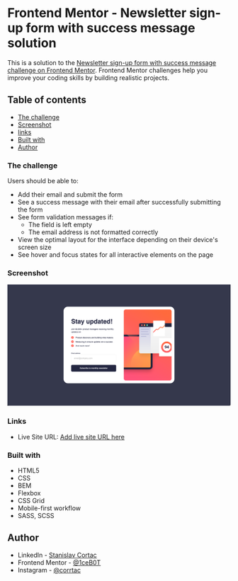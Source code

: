 # Frontend Mentor - Newsletter sign-up form with success message solution

This is a solution to the [Newsletter sign-up form with success message challenge on Frontend Mentor](https://www.frontendmentor.io/challenges/newsletter-signup-form-with-success-message-3FC1AZbNrv). Frontend Mentor challenges help you improve your coding skills by building realistic projects.

## Table of contents

- [The challenge](#the-challenge)
- [Screenshot](#screenshot)
- [links](#links)
- [Built with](#built-with)
- [Author](#author)

### The challenge

Users should be able to:

- Add their email and submit the form
- See a success message with their email after successfully submitting the form
- See form validation messages if:
  - The field is left empty
  - The email address is not formatted correctly
- View the optimal layout for the interface depending on their device's screen size
- See hover and focus states for all interactive elements on the page

### Screenshot

![](./screenshot.png)

### Links

- Live Site URL: [Add live site URL here](https://your-live-site-url.com)

### Built with

- HTML5
- CSS
- BEM
- Flexbox
- CSS Grid
- Mobile-first workflow
- SASS, SCSS

## Author

- LinkedIn - [Stanislav Cortac](https://www.linkedin.com/in/stanislav-cortac-a32707207/)
- Frontend Mentor - [@1ceB0T](https://www.frontendmentor.io/profile/1ceB0T)
- Instagram - [@corrtac](https://www.instagram.com/corrtac/)
